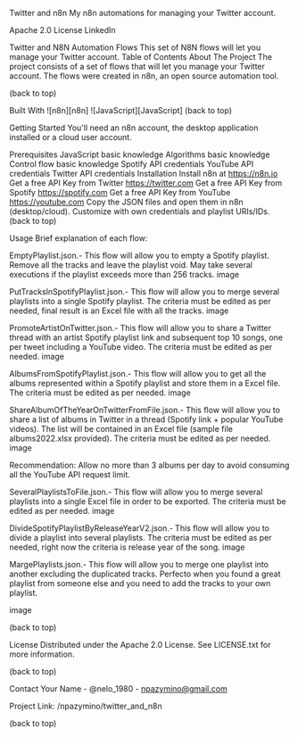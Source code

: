 Twitter and n8n
My n8n automations for managing your Twitter account.

Apache 2.0 License LinkedIn

Twitter and N8N Automation Flows
This set of N8N flows will let you manage your Twitter account.
Table of Contents
About The Project
The project consists of a set of flows that will let you manage your Twitter account. The flows were created in n8n, an open source automation tool.

(back to top)

Built With
![n8n][n8n]
![JavaScript][JavaScript]
(back to top)

Getting Started
You'll need an n8n account, the desktop application installed or a cloud user account.

Prerequisites
JavaScript basic knowledge
Algorithms basic knowledge
Control flow basic knowledge
Spotify API credentials
YouTube API credentials
Twitter API credentials
Installation
Install n8n at https://n8n.io
Get a free API Key from Twitter https://twitter.com
Get a free API Key from Spotify https://spotify.com
Get a free API Key from YouTube https://youtube.com
Copy the JSON files and open them in n8n (desktop/cloud).
Customize with own credentials and playlist URIs/IDs.
(back to top)

Usage
Brief explanation of each flow:

EmptyPlaylist.json.- This flow will allow you to empty a Spotify playlist. Remove all the tracks and leave the playlist void. May take several executions if the playlist exceeds more than 256 tracks. image

PutTracksInSpotifyPlaylist.json.- This flow will allow you to merge several playlists into a single Spotify playlist. The criteria must be edited as per needed, final result is an Excel file with all the tracks. image

PromoteArtistOnTwitter.json.- This flow will allow you to share a Twitter thread with an artist Spotify playlist link and subsequent top 10 songs, one per tweet including a YouTube video. The criteria must be edited as per needed. image

AlbumsFromSpotifyPlaylist.json.- This flow will allow you to get all the albums represented within a Spotify playlist and store them in a Excel file. The criteria must be edited as per needed. image

ShareAlbumOfTheYearOnTwitterFromFile.json.- This flow will allow you to share a list of albums in Twitter in a thread (Spotify link + popular YouTube videos). The list will be contained in an Excel file (sample file albums2022.xlsx provided). The criteria must be edited as per needed. image

Recommendation: Allow no more than 3 albums per day to avoid consuming all the YouTube API request limit.

SeveralPlaylistsToFile.json.- This flow will allow you to merge several playlists into a single Excel file in order to be exported. The criteria must be edited as per needed. image

DivideSpotifyPlaylistByReleaseYearV2.json.- This flow will allow you to divide a playlist into several playlists. The criteria must be edited as per needed, right now the criteria is release year of the song. image

MargePlaylists.json.- This flow will allow you to merge one playlist into another excluding the duplicated tracks. Perfecto when you found a great playlist from someone else and you need to add the tracks to your own playlist.

image

(back to top)

License
Distributed under the Apache 2.0 License. See LICENSE.txt for more information.

(back to top)

Contact
Your Name - @nelo_1980 - npazymino@gmail.com

Project Link: /npazymino/twitter_and_n8n

(back to top)
